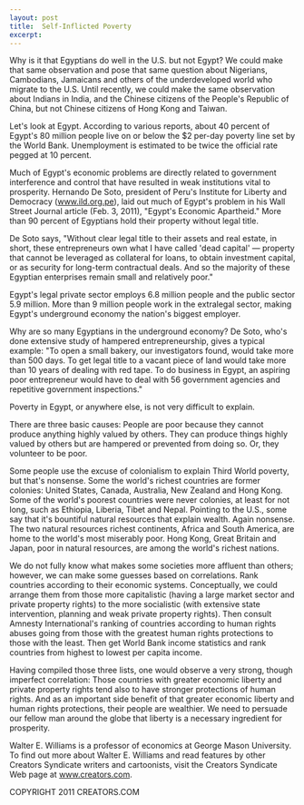 ```yaml
---
layout: post
title:  Self-Inflicted Poverty
excerpt:
---
```


Why is it that Egyptians do well in the U.S. but not Egypt? We could make that same observation and pose that same question about Nigerians, Cambodians, Jamaicans and others of the underdeveloped world who migrate to the U.S. Until recently, we could make the same observation about Indians in India, and the Chinese citizens of the People's Republic of China, but not Chinese citizens of Hong Kong and Taiwan.

Let's look at Egypt. According to various reports, about 40 percent of Egypt's 80 million people live on or below the $2 per-day poverty line set by the World Bank. Unemployment is estimated to be twice the official rate pegged at 10 percent.

Much of Egypt's economic problems are directly related to government interference and control that have resulted in weak institutions vital to prosperity. Hernando De Soto, president of Peru's Institute for Liberty and Democracy (www.ild.org.pe), laid out much of Egypt's problem in his Wall Street Journal article (Feb. 3, 2011), "Egypt's Economic Apartheid." More than 90 percent of Egyptians hold their property without legal title. 

De Soto says, "Without clear legal title to their assets and real estate, in short, these entrepreneurs own what I have called 'dead capital' — property that cannot be leveraged as collateral for loans, to obtain investment capital, or as security for long-term contractual deals. And so the majority of these Egyptian enterprises remain small and relatively poor."

Egypt's legal private sector employs 6.8 million people and the public sector 5.9 million. More than 9 million people work in the extralegal sector, making Egypt's underground economy the nation's biggest employer. 

Why are so many Egyptians in the underground economy? De Soto, who's done extensive study of hampered entrepreneurship, gives a typical example: "To open a small bakery, our investigators found, would take more than 500 days. To get legal title to a vacant piece of land would take more than 10 years of dealing with red tape. To do business in Egypt, an aspiring poor entrepreneur would have to deal with 56 government agencies and repetitive government inspections."

Poverty in Egypt, or anywhere else, is not very difficult to explain.

 There are three basic causes: People are poor because they cannot produce anything highly valued by others. They can produce things highly valued by others but are hampered or prevented from doing so. Or, they volunteer to be poor.

Some people use the excuse of colonialism to explain Third World poverty, but that's nonsense. Some the world's richest countries are former colonies: United States, Canada, Australia, New Zealand and Hong Kong. Some of the world's poorest countries were never colonies, at least for not long, such as Ethiopia, Liberia, Tibet and Nepal. Pointing to the U.S., some say that it's bountiful natural resources that explain wealth. Again nonsense. The two natural resources richest continents, Africa and South America, are home to the world's most miserably poor. Hong Kong, Great Britain and Japan, poor in natural resources, are among the world's richest nations.

We do not fully know what makes some societies more affluent than others; however, we can make some guesses based on correlations. Rank countries according to their economic systems. Conceptually, we could arrange them from those more capitalistic (having a large market sector and private property rights) to the more socialistic (with extensive state intervention, planning and weak private property rights). Then consult Amnesty International's ranking of countries according to human rights abuses going from those with the greatest human rights protections to those with the least. Then get World Bank income statistics and rank countries from highest to lowest per capita income. 

Having compiled those three lists, one would observe a very strong, though imperfect correlation: Those countries with greater economic liberty and private property rights tend also to have stronger protections of human rights. And as an important side benefit of that greater economic liberty and human rights protections, their people are wealthier. We need to persuade our fellow man around the globe that liberty is a necessary ingredient for prosperity.

Walter E. Williams is a professor of economics at George Mason University. To find out more about Walter E. Williams and read features by other Creators Syndicate writers and cartoonists, visit the Creators Syndicate Web page at www.creators.com.

COPYRIGHT 2011 CREATORS.COM
